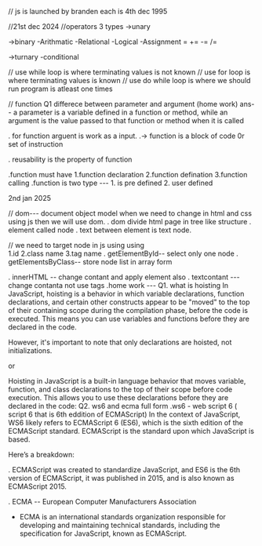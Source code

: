 
// js is launched by branden each is 4th dec 1995









//21st dec 2024
//operators 
  3 types
  ->unary 


  ->binary 
  -Arithmatic
  -Relational
  -Logical
  -Assignment
   =  += -= /=
      


  ->turnary 
  -conditional


  // use while loop is where terminating values is not known 
  // use for loop is where terminating values is known
  // use do while loop is where we should run program is atleast one times 


// function 
Q1 differece  between parameter and argument (home work)
 ans-- a parameter is a variable defined in a function or method, while an argument is the value passed to that function or method when it is called

.  for function arguent is work as a input.
.-> function is a block of code 0r set of instruction 

.  reusability is the property of function 

.function must have 
 1.function declaration
 2.function defination
 3.function calling 
  .function is two type  --- 1. is pre defined 2. user defined

  
2nd jan 2025

// dom--- document object model
  when we need to change in html and css using js then we will use dom.
 . dom  divide html page in tree like structure
 . element called node
 . text between element is text node.

 // we need to target node in js using using   
 1.id 
 2.class name 
 3.tag name
 . getElementById-- select only one node
 . getElementsByClass-- store node list  in array form 

 . innerHTML -- change contant and apply element also
 . textcontant --- change contanta not use tags 
.home work --- 
Q1. what is hoisting
  In JavaScript, hoisting is a behavior in which variable declarations, function declarations, and certain other constructs appear to be "moved" to the top of their containing scope during the compilation phase, before the code is executed. This means you can use variables and functions before they are declared in the code.

However, it's important to note that only declarations are hoisted, not initializations. 

 or   

   Hoisting in JavaScript is a built-in language behavior that moves variable, function, and class declarations to the top of their scope before code execution. This allows you to use these declarations before they are declared in the code:
Q2. ws6 and ecma full form 
   .ws6 - web script 6 ( script 6 that is 6th eddition of ECMAScript)
  In the context of JavaScript, WS6 likely refers to ECMAScript 6 (ES6), which is the sixth edition of the ECMAScript standard. ECMAScript is the standard upon which JavaScript is based.

  Here’s a breakdown:


  .  ECMAScript was created to standardize JavaScript, and ES6 is the 6th version of ECMAScript, it was published in 2015, and is also known as ECMAScript 2015.

  . ECMA -- European Computer Manufacturers Association

  - ECMA is an international standards organization responsible for developing and maintaining technical standards, including the specification for JavaScript, known as ECMAScript.













